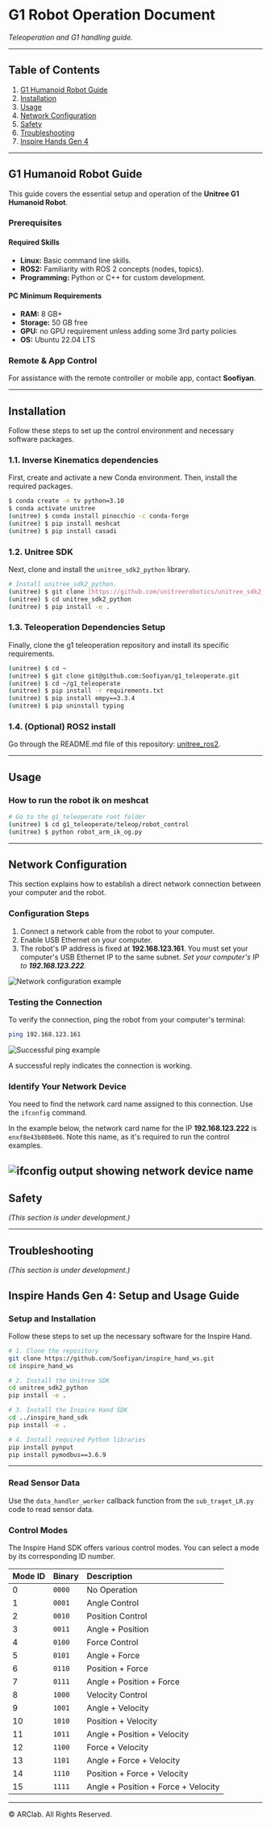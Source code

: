 # G1 Robot Operation Document
*Teleoperation and G1 handling guide.*

---

## Table of Contents
1.  [G1 Humanoid Robot Guide](#g1-humanoid-robot-guide)
2.  [Installation](#installation)
3.  [Usage](#usage)
4.  [Network Configuration](#network-configuration)
5.  [Safety](#safety)
6.  [Troubleshooting](#troubleshooting)
7.  [Inspire Hands Gen 4](#Inspire-Hands-Gen-4:-Setup=-and-Usage-Guide)

---

## G1 Humanoid Robot Guide

This guide covers the essential setup and operation of the **Unitree G1 Humanoid Robot**.

### Prerequisites

#### Required Skills
-   **Linux:** Basic command line skills.
-   **ROS2:** Familiarity with ROS 2 concepts (nodes, topics).
-   **Programming:** Python or C++ for custom development.

#### PC Minimum Requirements
-   **RAM:** 8 GB+
-   **Storage:** 50 GB free
-   **GPU:** no GPU requirement unless adding some 3rd party policies
-   **OS:** Ubuntu 22.04 LTS

### Remote & App Control
For assistance with the remote controller or mobile app, contact **Soofiyan**.

---

## Installation

Follow these steps to set up the control environment and necessary software packages.

### 1.1. Inverse Kinematics dependencies
First, create and activate a new Conda environment. Then, install the required packages.

```bash
$ conda create -n tv python=3.10
$ conda activate unitree
(unitree) $ conda install pinocchio -c conda-forge
(unitree) $ pip install meshcat
(unitree) $ pip install casadi
````

### 1.2. Unitree SDK

Next, clone and install the `unitree_sdk2_python` library.

```bash
# Install unitree_sdk2_python.
(unitree) $ git clone [https://github.com/unitreerobotics/unitree_sdk2_python.git](https://github.com/unitreerobotics/unitree_sdk2_python.git)
(unitree) $ cd unitree_sdk2_python
(unitree) $ pip install -e .
```

### 1.3. Teleoperation Dependencies Setup

Finally, clone the g1 teleoperation repository and install its specific requirements.

```bash
(unitree) $ cd ~
(unitree) $ git clone git@github.com:Soofiyan/g1_teleoperate.git
(unitree) $ cd ~/g1_teleoperate
(unitree) $ pip install -r requirements.txt
(unitree) $ pip install empy==3.3.4
(unitree) $ pip uninstall typing
```

### 1.4. (Optional) ROS2 install

Go through the README.md file of this repository: [unitree\_ros2](https://github.com/unitreerobotics/unitree_ros2).

-----

## Usage

### How to run the robot ik on meshcat

```bash
# Go to the g1_teleoperate root folder
(unitree) $ cd g1_teleoperate/teleop/robot_control
(unitree) $ python robot_arm_ik_og.py
```

-----

## Network Configuration

This section explains how to establish a direct network connection between your computer and the robot.

### Configuration Steps

1.  Connect a network cable from the robot to your computer.
2.  Enable USB Ethernet on your computer.
3.  The robot's IP address is fixed at **192.168.123.161**. You must set your computer's USB Ethernet IP to the same subnet.
    *Set your computer's IP to **192.168.123.222**.*

![Network configuration example](Images/network_first.jpg)

### Testing the Connection

To verify the connection, ping the robot from your computer's terminal:

```bash
ping 192.168.123.161
```

![Successful ping example](Images/ping.png)

A successful reply indicates the connection is working.

### Identify Your Network Device

You need to find the network card name assigned to this connection. Use the `ifconfig` command.

In the example below, the network card name for the IP **192.168.123.222** is `enxf8e43b808e06`. Note this name, as it's required to run the control examples.

![ifconfig output showing network device name](Images/network_check.png)
-----

## Safety

*(This section is under development.)*

-----

## Troubleshooting

*(This section is under development.)*


## Inspire Hands Gen 4: Setup and Usage Guide

### Setup and Installation

Follow these steps to set up the necessary software for the Inspire Hand.

```bash
# 1. Clone the repository
git clone https://github.com/Soofiyan/inspire_hand_ws.git
cd inspire_hand_ws

# 2. Install the Unitree SDK
cd unitree_sdk2_python
pip install -e .

# 3. Install the Inspire Hand SDK
cd ../inspire_hand_sdk
pip install -e .

# 4. Install required Python libraries
pip install pynput
pip install pymodbus==3.6.9
```

-----

### Read Sensor Data

Use the `data_handler_worker` callback function from the `sub_traget_LR.py` code to read sensor data.

### Control Modes

The Inspire Hand SDK offers various control modes. You can select a mode by its corresponding ID number.

| Mode ID | Binary | Description |
| :--- | :--- | :--- |
| 0 | `0000` | No Operation |
| 1 | `0001` | Angle Control |
| 2 | `0010` | Position Control |
| 3 | `0011` | Angle + Position |
| 4 | `0100` | Force Control |
| 5 | `0101` | Angle + Force |
| 6 | `0110` | Position + Force |
| 7 | `0111` | Angle + Position + Force |
| 8 | `1000` | Velocity Control |
| 9 | `1001` | Angle + Velocity |
| 10 | `1010` | Position + Velocity |
| 11 | `1011` | Angle + Position + Velocity |
| 12 | `1100` | Force + Velocity |
| 13 | `1101` | Angle + Force + Velocity |
| 14 | `1110` | Position + Force + Velocity |
| 15 | `1111` | Angle + Position + Force + Velocity |

-----

© ARClab. All Rights Reserved.
